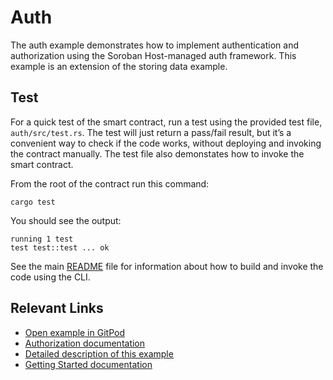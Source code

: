 # Auth
The auth example demonstrates how to implement authentication and authorization using the Soroban Host-managed auth framework. This example is an extension of the storing data example.

## Test
For a quick test of the smart contract, run a test using the provided test file, `auth/src/test.rs`. The test will just return a pass/fail result, but it’s a convenient way to check if the code works, without deploying and invoking the contract manually. The test file also demonstates how to invoke the smart contract. 

From the root of the contract run this command:

```
cargo test
```

You should see the output:

```
running 1 test
test test::test ... ok
```

See the main [README](../README.md) file for information about how to build and invoke the code using the CLI.

## Relevant Links
- [Open example in GitPod](https://gitpod.io/#https://github.com/stellar/soroban-examples/tree/v21.6.0)
- [Authorization documentation](https://developers.stellar.org/docs/learn/encyclopedia/security/authorization)
- [Detailed description of this example](https://developers.stellar.org/docs/build/smart-contracts/example-contracts/auth)
- [Getting Started documentation](https://developers.stellar.org/docs/build/smart-contracts/getting-started)
